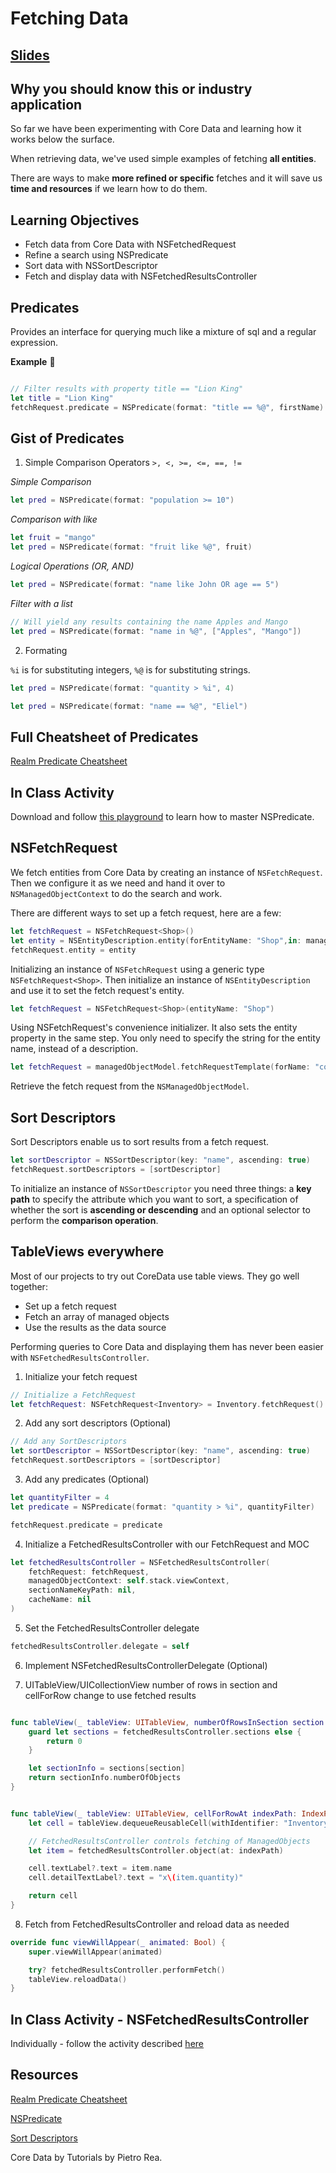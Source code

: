 <!-- Run this slideshow via the following command: -->
<!-- reveal-md README.md -w -->


<!-- .slide: class="header" -->

# Fetching Data

## [Slides](https://make-school-courses.github.io/MOB-2.1-Local-Persistence-in-iOS/Slides/Lesson8/README.html ':ignore')

<!-- > -->

## Why you should know this or industry application

So far we have been experimenting with Core Data and learning how it works below the surface.

When retrieving data, we've used simple examples of fetching **all entities**.

There are ways to make **more refined or specific** fetches and it will save us **time and resources** if we learn how to do them.

<!-- > -->

## Learning Objectives

- Fetch data from Core Data with NSFetchedRequest
- Refine a search using NSPredicate
- Sort data with NSSortDescriptor
- Fetch and display data with NSFetchedResultsController

<!-- > -->

## Predicates

Provides an interface for querying much like a mixture of sql and a regular expression.

**Example** 🦁

```swift

// Filter results with property title == "Lion King"
let title = "Lion King"
fetchRequest.predicate = NSPredicate(format: "title == %@", firstName)
```

<!-- > -->

## Gist of Predicates

1. Simple Comparison Operators ```>, <, >=, <=, ==, !=```

<!-- v -->

*Simple Comparison*
```swift
let pred = NSPredicate(format: "population >= 10")
```

<!-- v -->

*Comparison with like*
```swift
let fruit = "mango"
let pred = NSPredicate(format: "fruit like %@", fruit)
```

<!-- v -->

*Logical Operations (OR, AND)*
```swift
let pred = NSPredicate(format: "name like John OR age == 5")
```

<!-- v -->

*Filter with a list*

```swift
// Will yield any results containing the name Apples and Mango
let pred = NSPredicate(format: "name in %@", ["Apples", "Mango"])
```

<!-- > -->

2. Formating

`%i` is for substituting integers, `%@` is for substituting strings.

```swift
let pred = NSPredicate(format: "quantity > %i", 4)
```

```swift
let pred = NSPredicate(format: "name == %@", "Eliel")
```

<!-- > -->

## Full Cheatsheet of Predicates

[Realm Predicate Cheatsheet](https://academy.realm.io/posts/nspredicate-cheatsheet/)

<!-- > -->

## In Class Activity

Download and follow [this playground](https://github.com/dfreniche/NSPredicate-Swift) to learn how to master NSPredicate.

<!-- > -->

## NSFetchRequest

We fetch entities from Core Data by creating an instance of `NSFetchRequest`. Then we configure it as we need and hand it over to `NSManagedObjectContext` to do the search and work.

<!-- > -->

There are different ways to set up a fetch request, here are a few:

```swift
let fetchRequest = NSFetchRequest<Shop>()
let entity = NSEntityDescription.entity(forEntityName: "Shop",in: managedContext)!
fetchRequest.entity = entity
```

Initializing an instance of `NSFetchRequest` using a generic type `NSFetchRequest<Shop>`. Then initialize an instance of `NSEntityDescription` and use it to set the fetch request's entity.

<!-- > -->

```swift
let fetchRequest = NSFetchRequest<Shop>(entityName: "Shop")
```
Using NSFetchRequest's convenience initializer. It also sets the entity property in the same step. You only need to specify the string for the entity name, instead of a description.

<!-- > -->

```swift
let fetchRequest = managedObjectModel.fetchRequestTemplate(forName: "coffeeShop")
```
Retrieve the fetch request from the `NSManagedObjectModel`.

<!-- > -->

## Sort Descriptors

Sort Descriptors enable us to sort results from a fetch request.

```swift
let sortDescriptor = NSSortDescriptor(key: "name", ascending: true)
fetchRequest.sortDescriptors = [sortDescriptor]
```

<!-- > -->

To initialize an instance of `NSSortDescriptor` you need three things: a **key path** to specify the attribute which you want to sort, a specification of whether the sort is **ascending or descending** and an optional selector to perform the **comparison operation**.

<!-- > -->

## TableViews everywhere

Most of our projects to try out CoreData use table views. They go well together:

- Set up a fetch request
- Fetch an array of managed objects
- Use the results as the data source

<!-- > -->

Performing queries to Core Data and displaying them has never been easier with `NSFetchedResultsController`.

<!-- > -->

1. Initialize your fetch request

```swift
// Initialize a FetchRequest
let fetchRequest: NSFetchRequest<Inventory> = Inventory.fetchRequest()
```

<!-- > -->

2. Add any sort descriptors (Optional)

```swift
// Add any SortDescriptors
let sortDescriptor = NSSortDescriptor(key: "name", ascending: true)
fetchRequest.sortDescriptors = [sortDescriptor]
```

<!-- > -->

3. Add any predicates (Optional)

```swift
let quantityFilter = 4
let predicate = NSPredicate(format: "quantity > %i", quantityFilter)

fetchRequest.predicate = predicate
```

<!-- > -->

4. Initialize a FetchedResultsController with our FetchRequest and MOC

```swift
let fetchedResultsController = NSFetchedResultsController(
    fetchRequest: fetchRequest,
    managedObjectContext: self.stack.viewContext,
    sectionNameKeyPath: nil,
    cacheName: nil
)
```

<!-- > -->

5. Set the FetchedResultsController delegate

```swift
fetchedResultsController.delegate = self
```

<!-- > -->

6. Implement NSFetchedResultsControllerDelegate (Optional)

<!-- > -->

7. UITableView/UICollectionView number of rows in section and cellForRow change to use fetched results

```swift

func tableView(_ tableView: UITableView, numberOfRowsInSection section: Int) -> Int {
    guard let sections = fetchedResultsController.sections else {
        return 0
    }

    let sectionInfo = sections[section]
    return sectionInfo.numberOfObjects
}


func tableView(_ tableView: UITableView, cellForRowAt indexPath: IndexPath) -> UITableViewCell {
    let cell = tableView.dequeueReusableCell(withIdentifier: "InventoryCell", for: indexPath)

    // FetchedResultsController controls fetching of ManagedObjects
    let item = fetchedResultsController.object(at: indexPath)

    cell.textLabel?.text = item.name
    cell.detailTextLabel?.text = "x\(item.quantity)"

    return cell
}
```

<!-- > -->

8. Fetch from FetchedResultsController and reload data as needed

```swift
override func viewWillAppear(_ animated: Bool) {
    super.viewWillAppear(animated)

    try? fetchedResultsController.performFetch()
    tableView.reloadData()
}
```

<!-- > -->

## In Class Activity - NSFetchedResultsController

Individually - follow the activity described [here](https://github.com/Make-School-Courses/MOB-2.1-Local-Persistence-in-iOS/blob/master/Lessons/Lesson8/assignments/Activity.md)

<!-- > -->

## Resources

[Realm Predicate Cheatsheet](https://academy.realm.io/posts/nspredicate-cheatsheet/)

[NSPredicate](http://nshipster.com/nspredicate/)

[Sort Descriptors](https://nshipster.com/nssortdescriptor/)

Core Data by Tutorials by Pietro Rea.
